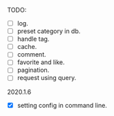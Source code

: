 TODO:
- [ ] log.
- [ ] preset category in db.
- [ ] handle tag. 
- [ ] cache.
- [ ] comment.
- [ ] favorite and like.
- [ ] pagination.
- [ ] request using query.

2020.1.6
- [x] setting config in command line.


 
